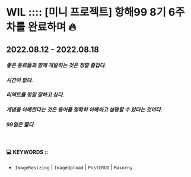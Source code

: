 # WIL :::: [미니 프로젝트] 항해99 8기 6주차를 완료하며 🔥 
## 2022.08.12 - 2022.08.18
#### **_좋은 동료들과 함께 개발하는 것은 정말 즐겁다._**
#### **_시간이 없다._**
#### **_리액트를 정말 잘하고 싶다._**
#### **_개념을 이해한다는 것은 용어를 정확히 이해하고 설명할 수 있다는 것이다._**
#### **_99일은 짧다._**
<br />

#### 💻 KEYWORDS :: 
- `ImageResizing` | `ImageUpload` | `PostCRUD` | `Masorny` 

